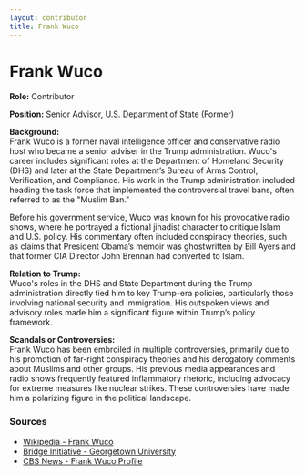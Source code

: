 ```yaml
---
layout: contributor
title: Frank Wuco
---
```


# Frank Wuco

**Role:** Contributor

**Position:** Senior Advisor, U.S. Department of State (Former)

**Background:**  
Frank Wuco is a former naval intelligence officer and conservative radio host who became a senior adviser in the Trump administration. Wuco's career includes significant roles at the Department of Homeland Security (DHS) and later at the State Department’s Bureau of Arms Control, Verification, and Compliance. His work in the Trump administration included heading the task force that implemented the controversial travel bans, often referred to as the "Muslim Ban."

Before his government service, Wuco was known for his provocative radio shows, where he portrayed a fictional jihadist character to critique Islam and U.S. policy. His commentary often included conspiracy theories, such as claims that President Obama’s memoir was ghostwritten by Bill Ayers and that former CIA Director John Brennan had converted to Islam.

**Relation to Trump:**  
Wuco's roles in the DHS and State Department during the Trump administration directly tied him to key Trump-era policies, particularly those involving national security and immigration. His outspoken views and advisory roles made him a significant figure within Trump’s policy framework.

**Scandals or Controversies:**  
Frank Wuco has been embroiled in multiple controversies, primarily due to his promotion of far-right conspiracy theories and his derogatory comments about Muslims and other groups. His previous media appearances and radio shows frequently featured inflammatory rhetoric, including advocacy for extreme measures like nuclear strikes. These controversies have made him a polarizing figure in the political landscape.

### Sources
- [Wikipedia - Frank Wuco](https://en.wikipedia.org/wiki/Frank_Wuco)
- [Bridge Initiative - Georgetown University](https://bridge.georgetown.edu/research/factsheet-frank-wuco/)
- [CBS News - Frank Wuco Profile](https://www.cbsnews.com/news/frank-wuco-former-talk-radio-show-host-who-pushed-questionable-theories-now-top-arms-control-official/)

